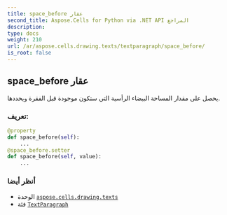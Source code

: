 ```yaml
---
title: space_before عقار
second_title: Aspose.Cells for Python via .NET API المراجع
description:
type: docs
weight: 210
url: /ar/aspose.cells.drawing.texts/textparagraph/space_before/
is_root: false
---
```

##  space_before عقار

يحصل على مقدار المساحة البيضاء الرأسية التي ستكون موجودة قبل الفقرة ويحددها.
###  تعريف:
```python
@property
def space_before(self):
    ...
@space_before.setter
def space_before(self, value):
    ...
```

###  أنظر أيضا
* الوحدة [`aspose.cells.drawing.texts`](../../)
* فئة [`TextParagraph`](/cells/python-net/ar/aspose.cells.drawing.texts/textparagraph)
